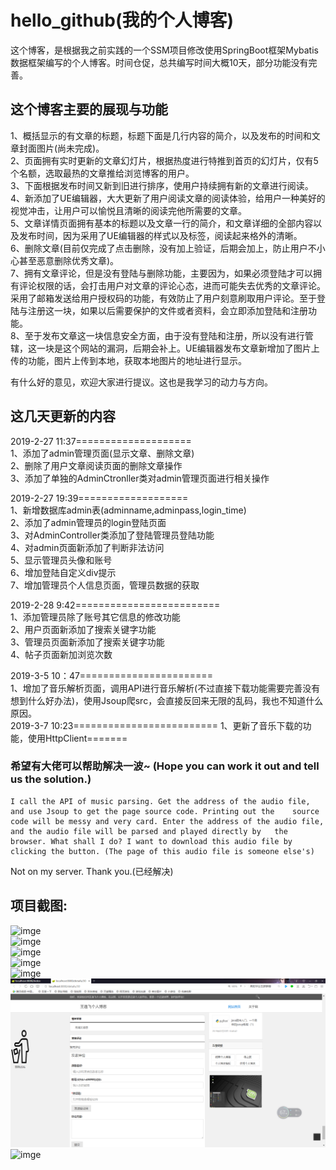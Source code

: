 # hello_github(我的个人博客)
这个博客，是根据我之前实践的一个SSM项目修改使用SpringBoot框架Mybatis数据框架编写的个人博客。时间仓促，总共编写时间大概10天，部分功能没有完善。  
## 这个博客主要的展现与功能  
1、概括显示的有文章的标题，标题下面是几行内容的简介，以及发布的时间和文章封面图片(尚未完成)。  
2、页面拥有实时更新的文章幻灯片，根据热度进行特推到首页的幻灯片，仅有5个名额，选取最热的文章推给浏览博客的用户。  
3、下面根据发布时间又新到旧进行排序，使用户持续拥有新的文章进行阅读。  
4、新添加了UE编辑器，大大更新了用户阅读文章的阅读体验，给用户一种美好的视觉冲击，让用户可以愉悦且清晰的阅读完他所需要的文章。  
5、文章详情页面拥有基本的标题以及文章一行的简介，和文章详细的全部内容以及发布时间，因为采用了UE编辑器的样式以及标签，阅读起来格外的清晰。  
6、删除文章(目前仅完成了点击删除，没有加上验证，后期会加上，防止用户不小心甚至恶意删除优秀文章)。  
7、拥有文章评论，但是没有登陆与删除功能，主要因为，如果必须登陆才可以拥有评论权限的话，会打击用户对文章的评论心态，进而可能失去优秀的文章评论。采用了邮箱发送给用户授权码的功能，有效防止了用户刻意刷取用户评论。至于登陆与注册这一块，如果以后需要保护的文件或者资料，会立即添加登陆和注册功能。  
8、至于发布文章这一块信息安全方面，由于没有登陆和注册，所以没有进行管辖，这一块是这个网站的漏洞，后期会补上。UE编辑器发布文章新增加了图片上传的功能，图片上传到本地，获取本地图片的地址进行显示。  
  
有什么好的意见，欢迎大家进行提议。这也是我学习的动力与方向。  


## 这几天更新的内容  
2019-2-27 11:37====================  
1、添加了admin管理页面(显示文章、删除文章)  
2、删除了用户文章阅读页面的删除文章操作  
3、添加了单独的AdminCtronller类对admin管理页面进行相关操作  
  
2019-2-27 19:39===================  
1、新增数据库admin表(adminname,adminpass,login_time)  
2、添加了admin管理员的login登陆页面  
3、对AdminController类添加了登陆管理员登陆功能  
4、对admin页面新添加了判断非法访问  
5、显示管理员头像和账号  
6、增加登陆自定义div提示  
7、增加管理员个人信息页面，管理员数据的获取  
  
  
2019-2-28  9:42=========================  
1、添加管理员除了账号其它信息的修改功能  
2、用户页面新添加了搜索关键字功能  
3、管理员页面新添加了搜索关键字功能  
4、帖子页面新加浏览次数   
  
2019-3-5  10：47=======================  
1、增加了音乐解析页面，调用API进行音乐解析(不过直接下载功能需要完善没有想到什么好办法)，使用Jsoup爬src，会直接反回来无限的乱码，我也不知道什么原因。     
2019-3-7    10:23=========================
1、更新了音乐下载的功能，使用HttpClient=======
  
### 希望有大佬可以帮助解决一波~ (Hope you can work it out and tell us the solution.)
    I call the API of music parsing. Get the address of the audio file, and use Jsoup to get the page source code. Printing out the    source code will be messy and very card. Enter the address of the audio file, and the audio file will be parsed and played directly by   the browser. What shall I do? I want to download this audio file by clicking the button. (The page of this audio file is someone else's)  

Not on my server. Thank you.(已经解决)

## 项目截图:  
![imge](https://github.com/wyf2215087636/myBlog/blob/master/img/1.png)  
![imge](https://github.com/wyf2215087636/myBlog/blob/master/img/2.png)  
![imge](https://github.com/wyf2215087636/myBlog/blob/master/img/3.png)  
![imge](https://github.com/wyf2215087636/myBlog/blob/master/img/4.png)  
![imge](https://github.com/wyf2215087636/myBlog/blob/master/img/5.png)  
![imge](https://github.com/wyf2215087636/hello_github/blob/master/项目截图/6.png)  
![imge](https://github.com/wyf2215087636/myBlog/blob/master/img/7.png)  
